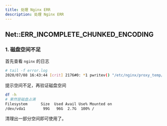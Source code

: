 ```yaml
---
title: 处理 Nginx ERR
description: 处理 Nginx ERR
---
```


## Net::ERR_INCOMPLETE_CHUNKED_ENCODING

### 1. 磁盘空间不足

首先查看 `nginx` 的日志

```bash
# tail -f error.log
2020/07/08 16:43:44 [crit] 2176#0: *1 pwritev() "/etc/nginx/proxy_temp/1/00/0000000001" failed (28: No space left on device) while reading upstream
```

提示空间不足，再验证磁盘空间

```bash
df -h
# 果然是磁盘占满
Filesystem      Size  Used Avail Use% Mounted on
/dev/vda1        99G   96G  2.7G  100% /
```

清理出一部分空间即可使用了。

